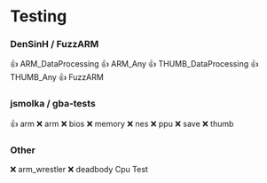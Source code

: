 # Testing

### DenSinH / FuzzARM

👍 ARM_DataProcessing
👍 ARM_Any
👍 THUMB_DataProcessing
👍 THUMB_Any
👍 FuzzARM

### jsmolka / gba-tests

👍 arm
❌ arm
❌ bios
❌ memory
❌ nes
❌ ppu
❌ save
❌ thumb

### Other
 
❌ arm_wrestler
❌ deadbody Cpu Test
